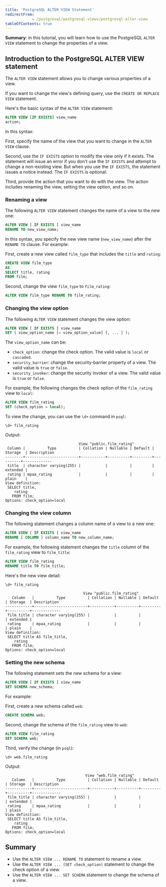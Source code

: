 ```yaml
---
title: 'PostgreSQL ALTER VIEW Statement'
redirectFrom: 
            - /postgresql/postgresql-views/postgresql-alter-view
tableOfContents: true
---
```


**Summary**: in this tutorial, you will learn how to use the PostgreSQL `ALTER VIEW` statement to change the properties of a view.

## Introduction to the PostgreSQL ALTER VIEW statement

The `ALTER VIEW` statement allows you to change various properties of a view.

If you want to change the view's defining query, use the `CREATE OR REPLACE VIEW` statement.

Here's the basic syntax of the `ALTER VIEW` statement:

```sql
ALTER VIEW [IF EXISTS] view_name
action;
```

In this syntax:

First, specify the name of the view that you want to change in the `ALTER VIEW` clause.

Second, use the `IF EXISTS` option to modify the view only if it exists. The statement will issue an error if you don't use the `IF EXISTS` and attempt to change a non-existing view. But when you use the `IF EXISTS`, the statement issues a notice instead. The `IF EXISTS` is optional.

Third, provide the action that you want to do with the view. The action includes renaming the view, setting the view option, and so on.

### Renaming a view

The following `ALTER VIEW` statement changes the name of a view to the new one:

```sql
ALTER VIEW [ IF EXISTS ] view_name
RENAME TO new_view_name;
```

In this syntax, you specify the new view name (`new_view_name`) after the `RENAME TO` clause. For example:

First, create a new view called `film_type` that includes the `title` and `rating`:

```sql
CREATE VIEW film_type
AS
SELECT title, rating
FROM film;
```

Second, change the view `film_type` to `film_rating`:

```sql
ALTER VIEW film_type RENAME TO film_rating;
```

### Changing the view option

The following `ALTER VIEW` statement changes the view option:

```sql
ALTER VIEW [ IF EXISTS ] view_name
SET ( view_option_name [= view_option_value] [, ... ] );
```

The `view_option_name` can be:

- `check_option`: change the check option. The valid value is `local` or `cascaded`.
- `security_barrier`: change the security-barrier property of a view. The valid value is `true` or `false`.
- `security_invoker`: change the security invoker of a view. The valid value is `true` or `false`.

For example, the following changes the check option of the `film_rating` view to `local`:

```sql
ALTER VIEW film_rating
SET (check_option = local);
```

To view the change, you can use the `\d+` command in `psql`:

```
\d+ film_rating
```

Output:

```
                                 View "public.film_rating"
 Column |          Type          | Collation | Nullable | Default | Storage  | Description
--------+------------------------+-----------+----------+---------+----------+-------------
 title  | character varying(255) |           |          |         | extended |
 rating | mpaa_rating            |           |          |         | plain    |
View definition:
 SELECT title,
    rating
   FROM film;
Options: check_option=local
```

### Changing the view column

The following statement changes a column name of a view to a new one:

```sql
ALTER VIEW [ IF EXISTS ] view_name
RENAME [ COLUMN ] column_name TO new_column_name;
```

For example, the following statement changes the `title` column of the `film_rating` view to `film_title`:

```sql
ALTER VIEW film_rating
RENAME title TO film_title;
```

Here's the new view detail:

```
\d+ film_rating
```

```
                                   View "public.film_rating"
   Column   |          Type          | Collation | Nullable | Default | Storage  | Description
------------+------------------------+-----------+----------+---------+----------+-------------
 film_title | character varying(255) |           |          |         | extended |
 rating     | mpaa_rating            |           |          |         | plain    |
View definition:
 SELECT title AS film_title,
    rating
   FROM film;
Options: check_option=local
```

### Setting the new schema

The following statement sets the new schema for a view:

```sql
ALTER VIEW [ IF EXISTS ] view_name
SET SCHEMA new_schema;
```

For example:

First, create a new schema called `web`:

```sql
CREATE SCHEMA web;
```

Second, change the schema of the `film_rating` view to `web`:

```sql
ALTER VIEW film_rating
SET SCHEMA web;
```

Third, verify the change (in `psql`):

```
\d+ web.film_rating
```

Output:

```
                                    View "web.film_rating"
   Column   |          Type          | Collation | Nullable | Default | Storage  | Description
------------+------------------------+-----------+----------+---------+----------+-------------
 film_title | character varying(255) |           |          |         | extended |
 rating     | mpaa_rating            |           |          |         | plain    |
View definition:
 SELECT title AS film_title,
    rating
   FROM film;
Options: check_option=local
```

## Summary

- Use the `ALTER VIEW ... RENAME TO` statement to rename a view.
- Use the `ALTER VIEW ... (SET check_option)` statement to change the check option of a view.
- Use the `ALTER VIEW ... SET SCHEMA` statement to change the schema of a view.
